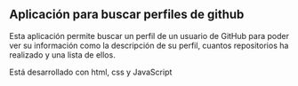 ## Aplicación para buscar perfiles de github

Esta aplicación permite buscar un perfil de un usuario de GitHub para poder ver su información como la descripción de su perfil, cuantos repositorios ha realizado y una lista de ellos.

Está desarrollado con html, css y JavaScript